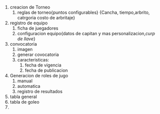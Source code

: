 1. creacion de Torneo
	1. reglas de torneo{puntos configurables} {Cancha, tiempo,arbrito, catrgoria costo de arbritaje}
2. registro de equipo
	1. ficha de juegadores
	2. configuracion equipo{datos de capitan y mas personalizacion,*curp de llave*}
3. convocatoria
	1. imagen
	2. generar covocatoria
	3. caracteristicas:
		1. fecha de vigencia
		2. fecha de publicacion
4. Generacion de roles de jugo
	1. manual
	2. automatica
	3. registro de resultados
5. tabla general
6. tabla de goleo
7. 